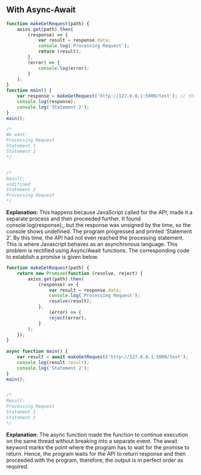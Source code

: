## With Async-Await

```js
function makeGetRequest(path) {
    axios.get(path).then(
        (response) => {
            var result = response.data;
            console.log('Processing Request');
            return (result);
        },
        (error) => {
            console.log(error);
        }
    );
}
function main() {
    var response = makeGetRequest('http://127.0.0.1:5000/test'); // this api will return "Statement 1" text
    console.log(response);
    console.log('Statement 2');
}
main();

/*
We want:
Processing Request
Statement 1
Statement 2
*/


/*
Result:
undifined
Statement 2
Processing Request
*/
```

**Explanation**: This happens because JavaScript called for the API, made it a separate process and then proceeded further. It found console.log(response);, but the response was unsigned by the time, so the console shows undefined. The program progressed and printed ‘Statement 2’. By this time, the API had not even reached the processing statement. This is where Javascript behaves as an asynchronous language. This problem is rectified using Async/Await functions. The corresponding code to establish a promise is given below.


```js
function makeGetRequest(path) {
    return new Promise(function (resolve, reject) {
        axios.get(path).then(
            (response) => {
                var result = response.data;
                console.log('Processing Request');
                resolve(result);
            },
                (error) => {
                reject(error);
            }
        );
    });
}
  
async function main() {
    var result = await makeGetRequest('http://127.0.0.1:5000/test');
    console.log(result.result);
    console.log('Statement 2');
}
main();


/*
Result:
Processing Request
Statement 1
Statement 2
*/
```

**Explanation**: The async function made the function to continue execution on the same thread without breaking into a separate event. The await keyword marks the point where the program has to wait for the promise to return. Hence, the program waits for the API to return response and then proceeded with the program, therefore, the output is in perfect order as required.


